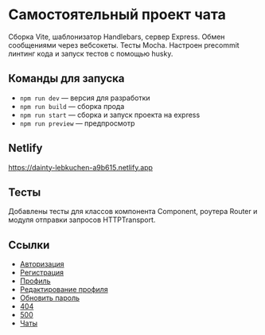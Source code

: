 # Самостоятельный проект чата
Сборка Vite, шаблонизатор Handlebars, сервер Express.
Обмен сообщениями через вебсокеты. Тесты Mocha. Настроен precommit линтинг кода и запуск тестов с помощью husky.

## Команды для запуска
- `npm run dev` — версия для разработки
- `npm run build` — сборка прода
- `npm run start` — сборка и запуск проекта на express
- `npm run preview` — предпросмотр
## Netlify
https://dainty-lebkuchen-a9b615.netlify.app

## Тесты
Добавлены тесты для классов компонента Component, роутера Router и модуля отправки запросов HTTPTransport.

## Ссылки
- [Авторизация](https://dainty-lebkuchen-a9b615.netlify.app/login)
- [Регистрация](https://dainty-lebkuchen-a9b615.netlify.app/signup)
- [Профиль](https://dainty-lebkuchen-a9b615.netlify.app/profile)
- [Редактирование профиля](https://dainty-lebkuchen-a9b615.netlify.app/settings)
- [Обновить пароль](https://dainty-lebkuchen-a9b615.netlify.app/password)
- [404](https://dainty-lebkuchen-a9b615.netlify.app/404)
- [500](https://dainty-lebkuchen-a9b615.netlify.app/500)
- [Чаты](https://dainty-lebkuchen-a9b615.netlify.app/messenger)



